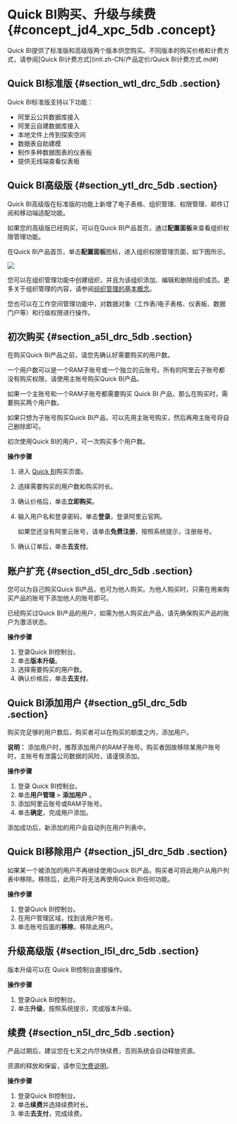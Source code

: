 # Quick BI购买、升级与续费 {#concept_jd4_xpc_5db .concept}

Quick BI提供了标准版和高级版两个版本供您购买。不同版本的购买价格和计费方式，请参阅[Quick BI计费方式](intl.zh-CN/产品定价/Quick BI计费方式.md#)

## Quick BI标准版 {#section_wtl_drc_5db .section}

Quick BI标准版支持以下功能：

-   阿里云公共数据库接入
-   阿里云自建数据库接入
-   本地文件上传到探索空间
-   数据表自助建模
-   制作多种数据图表的仪表板
-   提供无线端查看仪表板

## Quick BI高级版 {#section_ytl_drc_5db .section}

Quick BI高级版在标准版的功能上新增了电子表格、组织管理、权限管理、邮件订阅和移动端适配功能。

如果您的高级版已经购买，可以在Quick BI产品首页，通过**配置面板**来查看组织权限管理功能。

在Quick BI产品首页，单击**配置面板**图标，进入组织权限管理页面，如下图所示。

![](http://static-aliyun-doc.oss-cn-hangzhou.aliyuncs.com/assets/img/9073/15342308001093_zh-CN.png)

您可以在组织管理功能中创建组织，并且为该组织添加、编辑和删除组织成员。更多关于组织管理的内容，请参阅[组织管理的基本概念](../../../../intl.zh-CN/用户指南/组织管理/组织管理的基本概念.md#)。

您也可以在工作空间管理功能中，对数据对象（工作表/电子表格、仪表板、数据门户等）和行级权限进行操作。

## 初次购买 {#section_a5l_drc_5db .section}

在购买Quick BI产品之前，请您先确认好需要购买的用户数。

一个用户数可以是一个RAM子账号或一个独立的云账号。所有的阿里云子账号都没有购买权限，请使用主账号购买Quick BI产品。

如果一个主账号和一个RAM子账号都需要购买 Quick BI 产品，那么在购买时，需要购买两个用户数。

如果只想为子账号购买Quick BI产品，可以先用主账号购买，然后再用主账号将自己删除即可。

初次使用Quick BI的用户，可一次购买多个用户数。

**操作步骤**

1.  进入 [Quick BI](https://common-buy-intl.aliyun.com/?spm=a3c0i.176005.918367.1.62894206QgHuH5&commodityCode=quickbi_intl#/buy)购买页面。
2.  选择需要购买的用户数和购买时长。
3.  确认价格后，单击**立即购买**。
4.  输入用户名和登录密码，单击**登录**，登录阿里云官网。

    如果您还没有阿里云账号，请单击**免费注册**，按照系统提示，注册账号。

5.  确认订单后，单击**去支付**。

## 账户扩充 {#section_d5l_drc_5db .section}

您可以为自己购买Quick BI产品，也可为他人购买。为他人购买时，只需在用来购买产品的账号下添加他人的账号即可。

已经购买过Quick BI产品的用户，如需为他人购买此产品，请先确保购买产品的账户为激活状态。

**操作步骤**

1.  登录Quick BI控制台。
2.  单击**版本升级**。
3.  选择需要购买的用户数。
4.  确认价格后，单击**去支付**。

## Quick BI添加用户 {#section_g5l_drc_5db .section}

购买完足够的用户数后，购买者可以在购买的额度之内，添加用户。

**说明：** 添加用户时，推荐添加用户的RAM子账号。购买者因故移除某用户账号时，主账号有泄露公司数据的风险，请谨慎添加。

**操作步骤**

1.  登录 Quick BI控制台。
2.  单击**用户管理** \> **添加用户** 。
3.  添加阿里云账号或RAM子账号。
4.  单击**确定**，完成用户添加。

添加成功后，新添加的用户会自动列在用户列表中。

## Quick BI移除用户 {#section_j5l_drc_5db .section}

如果某一个被添加的用户不再继续使用Quick BI产品，购买者可将此用户从用户列表中移除。移除后，此用户将无法再使用Quick BI任何功能。

**操作步骤**

1.  登录Quick BI控制台。
2.  在用户管理区域，找到该用户账号。
3.  单击账号后面的**移除**，移除此用户。

## 升级高级版 {#section_l5l_drc_5db .section}

版本升级可以在 Quick BI控制台直接操作。

**操作步骤**

1.  登录Quick BI控制台。
2.  单击**升级**，按照系统提示，完成版本升级。

## 续费 {#section_n5l_drc_5db .section}

产品过期后，建议您在七天之内尽快续费，否则系统会自动释放资源。

资源的释放和保留，请参见[欠费说明](intl.zh-CN/产品定价/欠费说明.md#)。

**操作步骤**

1.  登录Quick BI控制台。
2.  单击**续费**并选择续费时长。
3.  单击**去支付**，完成续费。

